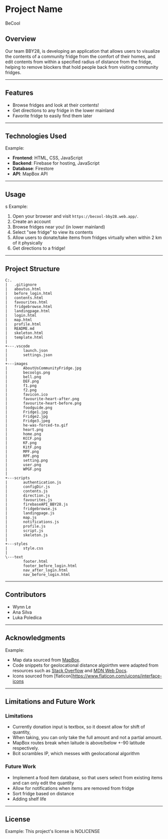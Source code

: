 
# Project Name
BeCool

## Overview
Our team BBY28, is developing an application that allows users to visualize the contents of a community fridge from the comfort of their homes, and edit contents from within a specified radius of distance from the fridge, helping to remove blockers that hold people back from visiting community fridges.

---

## Features

- Browse fridges and look at their contents!
- Get directions to any fridge in the lower mainland
- Favorite fridge to easily find them later
---

## Technologies Used

Example:
- **Frontend**: HTML, CSS, JavaScript
- **Backend**: Firebase for hosting, JavaScript
- **Database**: Firestore
- **API**: MapBox API

---

## Usage
s
Example:
1. Open your browser and visit `https://becool-bby28.web.app/`.
2. Create an account 
3. Browse fridges near you! (in lower mainland)
4. Select "see fridge" to view its contents
5. Allow users to donate/take items from fridges virtually when within 2 km of it physically
6. Get directions to a fridge!


---

## Project Structure


```
C:.
|   .gitignore
|   aboutus.html
|   before_login.html
|   contents.html
|   favourites.html
|   fridgebrowse.html
|   landingpage.html
|   login.html
|   map.html
|   profile.html
|   README.md
|   skeleton.html
|   template.html
|
+---.vscode
|       launch.json
|       settings.json
|
+---images
|       AboutUsCommunityFridge.jpg
|       becoolgs.png
|       bell.png
|       DEF.png
|       f1.png
|       f2.png
|       favicon.ico
|       favourite-heart-after.png
|       favourite-heart-before.png
|       foodguide.png
|       Fridge1.jpg
|       Fridge2.jpg
|       Fridge3.jpeg
|       he-was-forced-to.gif
|       heart.png
|       home.png
|       KCCF.png
|       KF.png
|       KitF.png
|       MPF.png
|       RPF.png
|       setting.png
|       user.png
|       WPGF.png
|
+---scripts
|       authentication.js
|       configDir.js
|       contents.js
|       direction.js
|       favourites.js
|       firebaseAPI_BBY28.js
|       fridgebrowse.js
|       landingpage.js
|       map.js
|       notifications.js
|       profile.js
|       script.js
|       skeleton.js
|
+---styles
|       style.css
|
\---text
        footer.html
        footer_before_login.html
        nav_after_login.html
        nav_before_login.html
```

---

## Contributors
- Wynn Le
- Ana Silva
- Luka Poledica

---

## Acknowledgments

Example:
- Map data sourced from [MapBox](https://www.mapbox.com/).
- Code snippets for geolocational distance algoirthm were adapted from resources such as [Stack Overflow](https://stackoverflow.com/) and [MDN Web Docs](https://developer.mozilla.org/).
- Icons sourced from [flaticon]https://www.flaticon.com/uicons/interface-icons

---

## Limitations and Future Work
### Limitations

- Currently donation input is textbox, so it doesnt allow for shift of quantity,
- When taking, you can only take the full amount and not a partial amount.
- MapBox routes break when laitude is above/below +-90 latitude respectively.
- Bcit scrambles IP, which messes with geolocational algorithm

### Future Work

- Implement a food item database, so that users select from existing items and can only edit the quantity
- Allow for notifications when items are removed from fridge
- Sort fridge based on distance
- Adding shelf life


---

## License

Example:
This project's license is NOLICENSE
